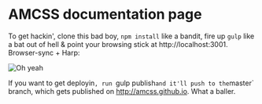 # AMCSS documentation page

To get hackin', clone this bad boy, `npm install` like a bandit, fire up `gulp` like a bat out of hell & point your browsing stick at http://localhost:3001. Browser-sync + Harp:

![Oh yeah](http://evilsquirrelsnest.files.wordpress.com/2013/05/koolaidman.jpg)

If you want to get deployin`, run `gulp publish` and it'll push to the `master` branch, which gets published on http://amcss.github.io. What a baller.